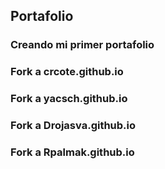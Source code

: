 ## Portafolio

### Creando mi primer portafolio

### Fork a crcote.github.io

### Fork a yacsch.github.io

### Fork a Drojasva.github.io

### Fork a Rpalmak.github.io
